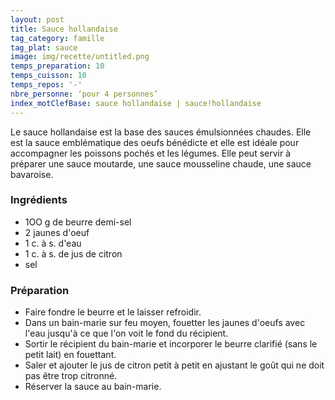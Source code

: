 ```yaml
---
layout: post
title: Sauce hollandaise
tag_category: famille
tag_plat: sauce
image: img/recette/untitled.png
temps_preparation: 10
temps_cuisson: 10
temps_repos: '-'
nbre_personne: ‘pour 4 personnes’
index_motClefBase: sauce hollandaise | sauce!hollandaise
---
```

Le sauce hollandaise est la base des sauces émulsionnées chaudes. Elle est la sauce emblématique des oeufs bénédicte et elle est idéale pour accompagner les poissons pochés et les légumes. Elle peut servir à préparer une sauce moutarde, une sauce mousseline chaude, une sauce bavaroise.

### Ingrédients
* 1OO g de beurre demi-sel
* 2 jaunes d'oeuf
* 1 c. à s. d'eau
* 1 c. à s. de jus de citron
* sel

### Préparation
* Faire fondre le beurre et le laisser refroidir.
* Dans un bain-marie sur feu moyen, fouetter les jaunes d'oeufs avec l'eau jusqu'à ce que l'on voit le fond du récipient.
* Sortir le récipient du bain-marie et incorporer le beurre clarifié (sans le petit lait) en fouettant.
* Saler et ajouter le jus de citron petit à petit en ajustant le goût qui ne doit pas être trop citronné.
* Réserver la sauce au bain-marie.
